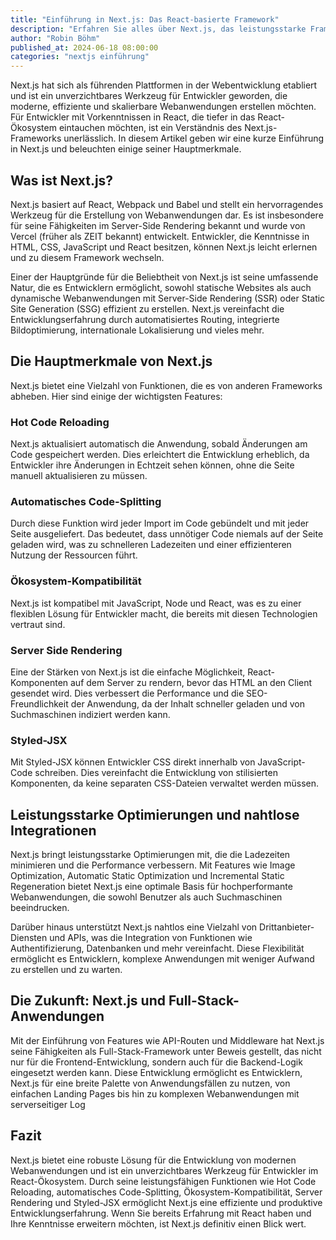 ```yaml
---
title: "Einführung in Next.js: Das React-basierte Framework"
description: "Erfahren Sie alles über Next.js, das leistungsstarke Framework für React-Entwickler, inklusive Hot Code Reloading, Code-Splitting und mehr."
author: "Robin Böhm"
published_at: 2024-06-18 08:00:00
categories: "nextjs einführung"
---
```


Next.js hat sich als führenden Plattformen in der Webentwicklung etabliert und ist ein unverzichtbares Werkzeug für Entwickler geworden, die moderne, effiziente und skalierbare Webanwendungen erstellen möchten. Für Entwickler mit Vorkenntnissen in React, die tiefer in das React-Ökosystem eintauchen möchten, ist ein Verständnis des Next.js-Frameworks unerlässlich. In diesem Artikel geben wir eine kurze Einführung in Next.js und beleuchten einige seiner Hauptmerkmale.

## Was ist Next.js?

Next.js basiert auf React, Webpack und Babel und stellt ein hervorragendes Werkzeug für die Erstellung von Webanwendungen dar. Es ist insbesondere für seine Fähigkeiten im Server-Side Rendering bekannt und wurde von Vercel (früher als ZEIT bekannt) entwickelt. Entwickler, die Kenntnisse in HTML, CSS, JavaScript und React besitzen, können Next.js leicht erlernen und zu diesem Framework wechseln.

Einer der Hauptgründe für die Beliebtheit von Next.js ist seine umfassende Natur, die es Entwicklern ermöglicht, sowohl statische Websites als auch dynamische Webanwendungen mit Server-Side Rendering (SSR) oder Static Site Generation (SSG) effizient zu erstellen. Next.js vereinfacht die Entwicklungserfahrung durch automatisiertes Routing, integrierte Bildoptimierung, internationale Lokalisierung und vieles mehr.

## Die Hauptmerkmale von Next.js

Next.js bietet eine Vielzahl von Funktionen, die es von anderen Frameworks abheben. Hier sind einige der wichtigsten Features:

### Hot Code Reloading

Next.js aktualisiert automatisch die Anwendung, sobald Änderungen am Code gespeichert werden. Dies erleichtert die Entwicklung erheblich, da Entwickler ihre Änderungen in Echtzeit sehen können, ohne die Seite manuell aktualisieren zu müssen.

### Automatisches Code-Splitting

Durch diese Funktion wird jeder Import im Code gebündelt und mit jeder Seite ausgeliefert. Das bedeutet, dass unnötiger Code niemals auf der Seite geladen wird, was zu schnelleren Ladezeiten und einer effizienteren Nutzung der Ressourcen führt.

### Ökosystem-Kompatibilität

Next.js ist kompatibel mit JavaScript, Node und React, was es zu einer flexiblen Lösung für Entwickler macht, die bereits mit diesen Technologien vertraut sind.

### Server Side Rendering

Eine der Stärken von Next.js ist die einfache Möglichkeit, React-Komponenten auf dem Server zu rendern, bevor das HTML an den Client gesendet wird. Dies verbessert die Performance und die SEO-Freundlichkeit der Anwendung, da der Inhalt schneller geladen und von Suchmaschinen indiziert werden kann.

### Styled-JSX

Mit Styled-JSX können Entwickler CSS direkt innerhalb von JavaScript-Code schreiben. Dies vereinfacht die Entwicklung von stilisierten Komponenten, da keine separaten CSS-Dateien verwaltet werden müssen.

## Leistungsstarke Optimierungen und nahtlose Integrationen

Next.js bringt leistungsstarke Optimierungen mit, die die Ladezeiten minimieren und die Performance verbessern. Mit Features wie Image Optimization, Automatic Static Optimization und Incremental Static Regeneration bietet Next.js eine optimale Basis für hochperformante Webanwendungen, die sowohl Benutzer als auch Suchmaschinen beeindrucken.

Darüber hinaus unterstützt Next.js nahtlos eine Vielzahl von Drittanbieter-Diensten und APIs, was die Integration von Funktionen wie Authentifizierung, Datenbanken und mehr vereinfacht. Diese Flexibilität ermöglicht es Entwicklern, komplexe Anwendungen mit weniger Aufwand zu erstellen und zu warten.

## Die Zukunft: Next.js und Full-Stack-Anwendungen

Mit der Einführung von Features wie API-Routen und Middleware hat Next.js seine Fähigkeiten als Full-Stack-Framework unter Beweis gestellt, das nicht nur für die Frontend-Entwicklung, sondern auch für die Backend-Logik eingesetzt werden kann. Diese Entwicklung ermöglicht es Entwicklern, Next.js für eine breite Palette von Anwendungsfällen zu nutzen, von einfachen Landing Pages bis hin zu komplexen Webanwendungen mit serverseitiger Log

## Fazit

Next.js bietet eine robuste Lösung für die Entwicklung von modernen Webanwendungen und ist ein unverzichtbares Werkzeug für Entwickler im React-Ökosystem. Durch seine leistungsfähigen Funktionen wie Hot Code Reloading, automatisches Code-Splitting, Ökosystem-Kompatibilität, Server Rendering und Styled-JSX ermöglicht Next.js eine effiziente und produktive Entwicklungserfahrung. Wenn Sie bereits Erfahrung mit React haben und Ihre Kenntnisse erweitern möchten, ist Next.js definitiv einen Blick wert.
